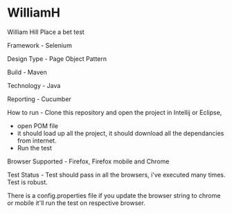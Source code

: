 # WilliamH
William Hill Place a bet test


Framework - Selenium

Design Type - Page Object Pattern

Build - Maven

Technology - Java

Reporting - Cucumber

How to run - Clone this repository and open the project in Intellij or Eclipse,
 - open POM file
 - it should load up all the project, it should download all the dependancies from internet.
 - Run the test
 
 Browser Supported - Firefox, Firefox mobile and Chrome
 
 Test Status - Test should pass in all the browsers, i've executed many times. Test is robust.
 
 There is a config.properties file if you update the browser string to chrome or mobile it'll run the test on respective browser.
 
 
 
